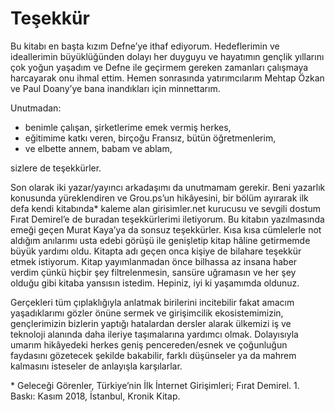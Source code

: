 # Teşekkür
Bu kitabı en başta kızım Defne’ye ithaf ediyorum. Hedeflerimin ve ideallerimin büyüklüğünden dolayı her duyguyu ve hayatımın gençlik yıllarını çok yoğun yaşadım ve Defne ile geçirmem gereken zamanları çalışmaya harcayarak onu ihmal ettim. 
Hemen sonrasında yatırımcılarım Mehtap Özkan ve Paul Doany’ye bana inandıkları için minnettarım.

Unutmadan:

- benimle çalışan, şirketlerime emek vermiş herkes,
- eğitimime katkı veren, birçoğu Fransız, bütün öğretmenlerim,
- ve elbette annem, babam ve ablam,

sizlere de teşekkürler.

Son olarak iki yazar/yayıncı arkadaşımı da unutmamam gerekir. Beni yazarlık konusunda yüreklendiren ve Grou.ps’un hikâyesini, bir bölüm ayırarak ilk defa kendi kitabında\*  kaleme alan girisimler.net kurucusu ve sevgili dostum Fırat Demirel’e de buradan teşekkürlerimi iletiyorum. Bu kitabın yazılmasında emeği geçen Murat Kaya’ya da sonsuz teşekkürler. Kısa kısa cümlelerle not aldığım anılarımı usta edebi görüşü ile genişletip kitap hâline getirmemde büyük yardımı oldu.
Kitapta adı geçen onca kişiye de bilahare teşekkür etmek istiyorum. Kitap yayımlanmadan önce bilhassa az insana haber verdim çünkü hiçbir şey filtrelenmesin, sansüre uğramasın ve her şey olduğu gibi kitaba yansısın istedim.
Hepiniz, iyi ki yaşamımda oldunuz.

Gerçekleri tüm çıplaklığıyla anlatmak birilerini incitebilir fakat amacım yaşadıklarımı gözler önüne sermek ve girişimcilik ekosistemimizin, gençlerimizin bizlerin yaptığı hatalardan dersler alarak ülkemizi iş ve teknoloji alanında daha ileriye taşımalarına yardımcı olmak. Dolayısıyla umarım hikâyedeki herkes geniş pencereden/esnek ve çoğunluğun faydasını gözetecek şekilde bakabilir, farklı düşünseler ya da mahrem kalmasını isteseler de anlayışla karşılarlar.

\* Geleceği Görenler, Türkiye’nin İlk İnternet Girişimleri; Fırat Demirel. 1. Baskı: Kasım 2018, İstanbul, Kronik Kitap.

